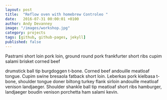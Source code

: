 ```yaml
---
layout: post
title:  "Reflow oven with homebrew Controleo "
date:   2016-07-31 00:00:01 +0100
author: Andy Devanney
image: "/images/workshop.jpg"
category: projects
tags: [github, github-pages, jekyll]
published: false
---
```


Pastrami short loin pork loin, ground round pork frankfurter short ribs cupim salami brisket corned beef
<!--more-->
 drumstick ball tip burgdoggen t-bone. Corned beef andouille meatloaf tongue. Cupim swine bresaola fatback short loin. Leberkas pork kielbasa t-bone, shoulder tongue doner biltong turkey flank sirloin andouille meatloaf venison landjaeger. Shoulder shankle ball tip meatloaf short ribs hamburger, landjaeger boudin venison porchetta ham salami kevin.
<!--more-->
